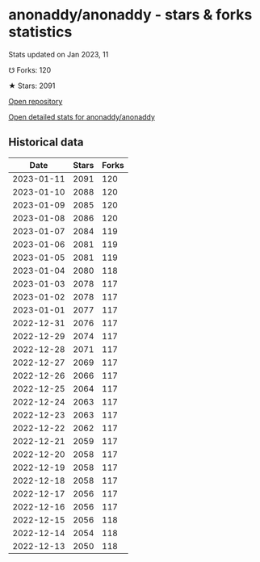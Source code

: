 # anonaddy/anonaddy - stars & forks statistics

Stats updated on Jan 2023, 11

☋ Forks: 120

★ Stars: 2091

[Open repository](https://github.com/anonaddy/anonaddy)

[Open detailed stats for anonaddy/anonaddy](https://reviewgithub.com/rep/anonaddy/anonaddy)

## Historical data
| Date | Stars | Forks |
|------|-------|-------|
| 2023-01-11 | 2091 | 120 | 
| 2023-01-10 | 2088 | 120 | 
| 2023-01-09 | 2085 | 120 | 
| 2023-01-08 | 2086 | 120 | 
| 2023-01-07 | 2084 | 119 | 
| 2023-01-06 | 2081 | 119 | 
| 2023-01-05 | 2081 | 119 | 
| 2023-01-04 | 2080 | 118 | 
| 2023-01-03 | 2078 | 117 | 
| 2023-01-02 | 2078 | 117 | 
| 2023-01-01 | 2077 | 117 | 
| 2022-12-31 | 2076 | 117 | 
| 2022-12-29 | 2074 | 117 | 
| 2022-12-28 | 2071 | 117 | 
| 2022-12-27 | 2069 | 117 | 
| 2022-12-26 | 2066 | 117 | 
| 2022-12-25 | 2064 | 117 | 
| 2022-12-24 | 2063 | 117 | 
| 2022-12-23 | 2063 | 117 | 
| 2022-12-22 | 2062 | 117 | 
| 2022-12-21 | 2059 | 117 | 
| 2022-12-20 | 2058 | 117 | 
| 2022-12-19 | 2058 | 117 | 
| 2022-12-18 | 2058 | 117 | 
| 2022-12-17 | 2056 | 117 | 
| 2022-12-16 | 2056 | 117 | 
| 2022-12-15 | 2056 | 118 | 
| 2022-12-14 | 2054 | 118 | 
| 2022-12-13 | 2050 | 118 | 

